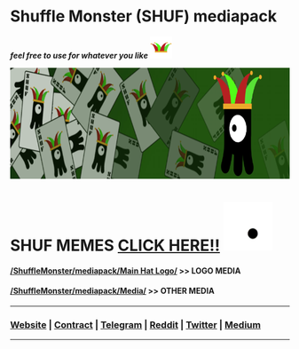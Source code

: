 # Shuffle Monster (SHUF) mediapack
 ***feel free to use for whatever you like*** <img src="/Main%20Hat%20Logo/hat-logo-transparent.png" width="40" height="40">

<img src="/Media/shuffled-banner-800x200.png" width="800" height="200">

# SHUF MEMES [CLICK HERE!!](https://github.com/ShuffleMonster/mediapack/tree/master/memes) <img src="/Media/spinning-eyes.gif" width="88" height="88">


#### [/ShuffleMonster/mediapack/Main Hat Logo/](/Main%20Hat%20Logo) >> LOGO MEDIA


#### [/ShuffleMonster/mediapack/Media/](/Media) >> OTHER MEDIA

----------------------------------------------------------------------------------
### [Website](https://shuffle.monster) | [Contract](https://etherscan.io/address/0x3a9fff453d50d4ac52a6890647b823379ba36b9e#code) | [Telegram](https://t.me/shuftoken) | [Reddit](https://www.reddit.com/r/ShuffleMonster/) | [Twitter](https://twitter.com/ShuffleToken) | [Medium](https://medium.com/shufflemonster)
------------------------------------------------------------------------------
